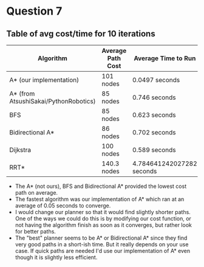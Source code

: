 # Question 7

## Table of avg cost/time for 10 iterations

Algorithm | Average Path Cost | Average Time to Run
---|---|---
A* (our implementation) | 101 nodes | 0.0497 seconds
A* (from AtsushiSakai/PythonRobotics) | 85 nodes | 0.746 seconds
BFS | 85 nodes | 0.623 seconds
Bidirectional A* | 86 nodes | 0.702 seconds
Dijkstra | 100 nodes | 0.589 seconds
RRT* | 140.3 nodes | 4.784641242027282 seconds


- The A* (not ours), BFS and Bidirectional A* provided the lowest cost path on average.
- The fastest algorithm was our implementation of A* which ran at an average of 0.05 seconds to converge.
- I would change our planner so that it would find slightly shorter paths. One of the ways we could do this is by modifying our cost function, or not having the algorithm finish as soon as it converges, but rather look for better paths.
- The "best" planner seems to be A* or Bidirectional A* since they find very good paths in a short-ish time. But it really depends on your use case. If quick paths are needed I'd use our implementation of A* even though it is slightly less efficient.
